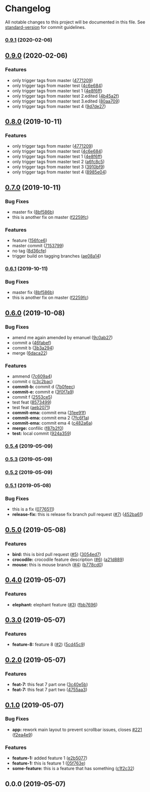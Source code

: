 # Changelog

All notable changes to this project will be documented in this file. See [standard-version](https://github.com/conventional-changelog/standard-version) for commit guidelines.

### [0.9.1](https://github.com/emanuel-virca/versioning-test/compare/v0.9.0...v0.9.1) (2020-02-06)



## [0.9.0](https://github.com/emanuel-virca/versioning-test/compare/v0.7.0...v0.9.0) (2020-02-06)


### Features

* only trigger tags from master ([4771209](https://github.com/emanuel-virca/versioning-test/commit/4771209))
* only trigger tags from master test ([4c6e684](https://github.com/emanuel-virca/versioning-test/commit/4c6e684))
* only trigger tags from master test 1 ([4e8f6ff](https://github.com/emanuel-virca/versioning-test/commit/4e8f6ff))
* only trigger tags from master test 2.edited ([4b45a2f](https://github.com/emanuel-virca/versioning-test/commit/4b45a2f))
* only trigger tags from master test 3.edited ([80aa709](https://github.com/emanuel-virca/versioning-test/commit/80aa709))
* only trigger tags from master test 4 ([9d7de27](https://github.com/emanuel-virca/versioning-test/commit/9d7de27))



## [0.8.0](https://github.com/emanuel-virca/versioning-test/compare/v0.7.0...v0.8.0) (2019-10-11)


### Features

* only trigger tags from master ([4771209](https://github.com/emanuel-virca/versioning-test/commit/4771209))
* only trigger tags from master test ([4c6e684](https://github.com/emanuel-virca/versioning-test/commit/4c6e684))
* only trigger tags from master test 1 ([4e8f6ff](https://github.com/emanuel-virca/versioning-test/commit/4e8f6ff))
* only trigger tags from master test 2 ([a6fc8c5](https://github.com/emanuel-virca/versioning-test/commit/a6fc8c5))
* only trigger tags from master test 3 ([3910bf9](https://github.com/emanuel-virca/versioning-test/commit/3910bf9))
* only trigger tags from master test 4 ([8985e04](https://github.com/emanuel-virca/versioning-test/commit/8985e04))



## [0.7.0](https://github.com/emanuel-virca/versioning-test/compare/v0.6.0...v0.7.0) (2019-10-11)


### Bug Fixes

* master fix ([8bf586b](https://github.com/emanuel-virca/versioning-test/commit/8bf586b))
* this is another fix on master ([f2259fc](https://github.com/emanuel-virca/versioning-test/commit/f2259fc))


### Features

* feature ([156fce6](https://github.com/emanuel-virca/versioning-test/commit/156fce6))
* master commit ([7153799](https://github.com/emanuel-virca/versioning-test/commit/7153799))
* no tag ([8d36cfe](https://github.com/emanuel-virca/versioning-test/commit/8d36cfe))
* trigger build on tagging branches ([ae08a14](https://github.com/emanuel-virca/versioning-test/commit/ae08a14))



### [0.6.1](https://github.com/emanuel-virca/versioning-test/compare/v0.6.0...v0.6.1) (2019-10-11)


### Bug Fixes

* master fix ([8bf586b](https://github.com/emanuel-virca/versioning-test/commit/8bf586b))
* this is another fix on master ([f2259fc](https://github.com/emanuel-virca/versioning-test/commit/f2259fc))



## [0.6.0](https://github.com/emanuel-virca/versioning-test/compare/v0.5.0...v0.6.0) (2019-10-08)


### Bug Fixes

* amend me again amended by emanuel ([9c0ab27](https://github.com/emanuel-virca/versioning-test/commit/9c0ab27))
* commit a ([46fabef](https://github.com/emanuel-virca/versioning-test/commit/46fabef))
* commit b ([3b3a294](https://github.com/emanuel-virca/versioning-test/commit/3b3a294))
* merge ([6daca22](https://github.com/emanuel-virca/versioning-test/commit/6daca22))


### Features

* ammend ([7c609a4](https://github.com/emanuel-virca/versioning-test/commit/7c609a4))
* commit c ([c3c2bac](https://github.com/emanuel-virca/versioning-test/commit/c3c2bac))
* **commit-b:** commit d ([7b0feec](https://github.com/emanuel-virca/versioning-test/commit/7b0feec))
* **commit-e:** commit e ([3f0f7a9](https://github.com/emanuel-virca/versioning-test/commit/3f0f7a9))
* commit f ([2553ce5](https://github.com/emanuel-virca/versioning-test/commit/2553ce5))
* test feat ([8573499](https://github.com/emanuel-virca/versioning-test/commit/8573499))
* test feat ([aeb2071](https://github.com/emanuel-virca/versioning-test/commit/aeb2071))
* **commit-ema:** commit ema ([31ee91f](https://github.com/emanuel-virca/versioning-test/commit/31ee91f))
* **commit-ema:** commit ema 2 ([7fc6f1a](https://github.com/emanuel-virca/versioning-test/commit/7fc6f1a))
* **commit-ema:** commit ema 4 ([c482a6a](https://github.com/emanuel-virca/versioning-test/commit/c482a6a))
* **merge:** confilic ([f87b2f0](https://github.com/emanuel-virca/versioning-test/commit/f87b2f0))
* **test:** local commit ([924a359](https://github.com/emanuel-virca/versioning-test/commit/924a359))



### [0.5.4](https://github.com/emanuel-virca/versioning-test/compare/v0.5.3...v0.5.4) (2019-05-09)



### [0.5.3](https://github.com/emanuel-virca/versioning-test/compare/v0.5.2...v0.5.3) (2019-05-09)



### [0.5.2](https://github.com/emanuel-virca/versioning-test/compare/v0.5.1...v0.5.2) (2019-05-09)



### [0.5.1](https://github.com/emanuel-virca/versioning-test/compare/v0.5.0...v0.5.1) (2019-05-08)


### Bug Fixes

* this is a fix ([0776511](https://github.com/emanuel-virca/versioning-test/commit/0776511))
* **release-fix:** this is release fix branch pull request ([#7](https://github.com/emanuel-virca/versioning-test/issues/7)) ([452ba61](https://github.com/emanuel-virca/versioning-test/commit/452ba61))



## [0.5.0](https://github.com/emanuel-virca/versioning-test/compare/v0.4.0...v0.5.0) (2019-05-08)


### Features

* **bird:** this is bird pull request ([#5](https://github.com/emanuel-virca/versioning-test/issues/5)) ([3054ed7](https://github.com/emanuel-virca/versioning-test/commit/3054ed7))
* **crocodile:** crocodile feature description ([#6](https://github.com/emanuel-virca/versioning-test/issues/6)) ([a21d889](https://github.com/emanuel-virca/versioning-test/commit/a21d889))
* **mouse:** this is mouse branch ([#4](https://github.com/emanuel-virca/versioning-test/issues/4)) ([b778cd0](https://github.com/emanuel-virca/versioning-test/commit/b778cd0))



## [0.4.0](https://github.com/emanuel-virca/versioning-test/compare/v0.3.0...v0.4.0) (2019-05-07)


### Features

* **elephant:** elephant feature ([#3](https://github.com/emanuel-virca/versioning-test/issues/3)) ([fbb7696](https://github.com/emanuel-virca/versioning-test/commit/fbb7696))



## [0.3.0](https://github.com/emanuel-virca/versioning-test/compare/v0.2.0...v0.3.0) (2019-05-07)


### Features

* **feature-8:** feature 8 ([#2](https://github.com/emanuel-virca/versioning-test/issues/2)) ([5cd45c9](https://github.com/emanuel-virca/versioning-test/commit/5cd45c9))



## [0.2.0](https://github.com/emanuel-virca/versioning-test/compare/v0.1.0...v0.2.0) (2019-05-07)


### Features

* **feat-7:** this feat 7 part one ([3c40e5b](https://github.com/emanuel-virca/versioning-test/commit/3c40e5b))
* **feat-7:** this feat 7 part two ([4755aa3](https://github.com/emanuel-virca/versioning-test/commit/4755aa3))



## [0.1.0](https://github.com/emanuel-virca/versioning-test/compare/v0.0.0...v0.1.0) (2019-05-07)


### Bug Fixes

* **app:** rework main layout to prevent scrollbar issues, closes [#221](https://github.com/emanuel-virca/versioning-test/issues/221) ([f2ea4e9](https://github.com/emanuel-virca/versioning-test/commit/f2ea4e9))


### Features

* **feature-1:** added feature 1 ([e2b5077](https://github.com/emanuel-virca/versioning-test/commit/e2b5077))
* **feature-1:** this is feature 1 ([05f763e](https://github.com/emanuel-virca/versioning-test/commit/05f763e))
* **some-feature:** this is a feature that has something ([c1f2c32](https://github.com/emanuel-virca/versioning-test/commit/c1f2c32))



## 0.0.0 (2019-05-07)
